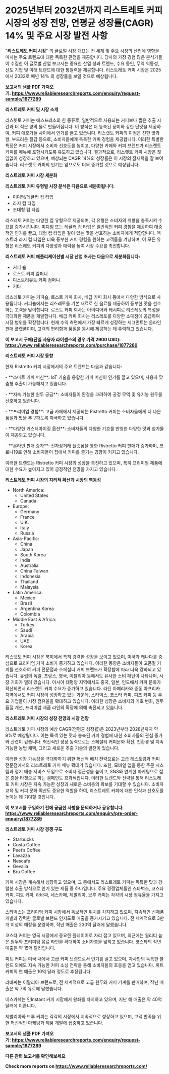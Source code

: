 <p><h1>2025년부터 2032년까지 리스트레토 커피 시장의 성장 전망, 연평균 성장률(CAGR) 14% 및 주요 시장 발전 사항</h1></p><p>"<strong><a href="https://www.reliableresearchreports.com/ristretto-coffee-r1877289?utm_campaign=105&utm_medium=7&utm_source=Github&utm_content=ia&utm_term=11032025&utm_id=ristretto-coffee">리스트레토 커피&nbsp;</a></strong><strong>시장</strong>" 의 글로벌 시장 개요는 전 세계 및 주요 시장의 산업에 영향을 미치는 주요 트렌드에 대한 독특한 관점을 제공합니다. 당사의 가장 경험 많은 분석가들이 수집한 이 글로벌 산업 보고서는 중요한 산업 성과 트렌드, 수요 동인, 무역 역동성, 선도 기업 및 미래 트렌드에 대한 통찰력을 제공합니다. 리스트레토 커피 시장은 2025에서 2032로 매년 14% 의 성장률을 보일 것으로 예상됩니다.&nbsp;</p>
<p><strong>보고서의 샘플 PDF 가져오기:&nbsp;<a href="https://www.reliableresearchreports.com/enquiry/request-sample/1877289?utm_campaign=105&utm_medium=7&utm_source=Github&utm_content=ia&utm_term=11032025&utm_id=ristretto-coffee">https://www.reliableresearchreports.com/enquiry/request-sample/1877289</a></strong></p>
<p><strong>리스트레토 커피 및 시장 소개</strong></p>
<p><p>리스렛토 커피는 에스프레소의 한 종류로, 일반적으로 사용되는 커피보다 짧은 추출 시간과 더 적은 양의 물로 만들어집니다. 이 방식은 더 농축된 풍미와 강한 단맛을 제공하여, 커피 애호가들 사이에서 인기를 끌고 있습니다. 리스렛토 커피의 이점은 진한 맛과 향, 부드러운 질감 등으로, 소비자들에게 독특한 커피 경험을 제공합니다. 이러한 특별한 특징은 커피 시장에서 소비자 선호도를 높이고, 다양한 카페와 커피 브랜드가 리스렛토 커피를 메뉴에 포함시키도록 유도하고 있습니다. 결과적으로, 리스렛토 커피 시장은 끊임없이 성장하고 있으며, 예상되는 CAGR 14%의 성장률은 이 시장의 잠재력을 잘 보여줍니다. 리스렛토 커피의 인기는 앞으로도 더욱 증가할 것으로 예상됩니다.</p></p>
<p><strong>리스트레토 커피 시장 세분화</strong></p>
<p><strong>리스트레토 커피 유형별 시장 분석은 다음으로 세분화됩니다:</strong></p>
<p><ul><li>미디엄/레귤러 컵 타입</li><li>라지 컵 타입</li><li>초대형 컵 타입</li></ul></p>
<p><p>리스레토 커피는 다양한 컵 유형으로 제공되며, 각 유형은 소비자의 취향을 충족시켜 수요를 증가시킵니다. 미디엄 또는 레귤러 컵 타입은 일반적인 커피 경험을 제공하여 대중적인 인기를 끌고, 대형 컵 타입은 깊이 있는 맛을 선호하는 소비자에게 적합합니다. 엑스트라 라지 컵 타입은 더욱 풍부한 커피 경험을 원하는 고객들을 겨냥하며, 이 모든 유형은 리스레토 커피의 다양성과 매력을 높여 시장 수요를 촉진합니다.</p></p>
<p><strong>리스트레토 커피 애플리케이션별 시장 산업 조사는 다음으로 세분화됩니다:</strong></p>
<p><ul><li>커피 숍</li><li>로스트 커피 컴퍼니</li><li>디스트리뷰트 커피 컴퍼니</li><li>기타</li></ul></p>
<p><p>리스레토 커피는 커피숍, 로스트 커피 회사, 배급 커피 회사 등에서 다양한 방식으로 사용됩니다. 커피숍에서는 리스레토를 기본 재료로 한 음료를 제공하여 풍부한 맛을 선호하는 고객을 맞이합니다. 로스트 커피 회사는 아이디어와 레시피로 리스레토의 특성을 극대화한 제품을 개발합니다. 배급 커피 회사는 리스레토를 다양한 소매점에 공급하여 시장 범위를 확장합니다. 현재 수익 측면에서 가장 빠르게 성장하는 세그먼트는 온라인 판매 플랫폼이며, 고객의 편리함과 품질을 동시에 제공하는 데 주력하고 있습니다.</p></p>
<p><strong>이 보고서 구매(단일 사용자 라이센스의 경우 가격 2900 USD): <a href="https://www.reliableresearchreports.com/purchase/1877289?utm_campaign=105&utm_medium=7&utm_source=Github&utm_content=ia&utm_term=11032025&utm_id=ristretto-coffee">https://www.reliableresearchreports.com/purchase/1877289</a></strong></p>
<p><strong>리스트레토 커피 시장 동향</strong></p>
<p><p>현재 Ristretto 커피 시장에서의 주요 트렌드는 다음과 같습니다: </p><p>- **스마트 커피 머신**: IoT 기술을 융합한 커피 머신이 인기를 끌고 있으며, 사용자 맞춤형 추출이 가능해지고 있습니다. </p><p>- **지속 가능한 원두 공급**: 소비자들이 환경을 고려하여 공정 무역 및 유기농 원두를 선호하고 있습니다. </p><p>- **프리미엄 경험**: 고급 카페에서 제공되는 Ristretto 커피는 소비자들에게 더 나은 품질과 맛을 추구하도록 자극하고 있습니다.</p><p>- **다양한 커스터마이징 옵션**: 소비자들의 다양한 기호를 반영한 다양한 맛과 첨가물이 제공되고 있습니다. </p><p>- **온라인 판매 증가**: 전자상거래 플랫폼을 통한 Ristretto 커피 판매가 증가하며, 코로나19로 인해 소비자들이 집에서 커피를 즐기는 경향이 커지고 있습니다. </p><p>이러한 트렌드는 Ristretto 커피 시장의 성장을 촉진하고 있으며, 특히 프리미엄 제품에 대한 수요가 높아지고 있어 긍정적인 전망을 가지고 있습니다.</p></p>
<p><strong>리스트레토 커피 시장의 지리적 확산과 시장의 역동성</strong></p>
<p><ul>
    <li>
        North America:
        <ul>
            <li>United States</li>
            <li>Canada</li>
        </ul>
    </li>
    <li>
        Europe:
        <ul>
            <li>Germany</li>
            <li>France</li>
            <li>U.K.</li>
            <li>Italy</li>
            <li>Russia</li>
        </ul>
    </li>
    <li>
        Asia-Pacific:
        <ul>
            <li>China</li>
            <li>Japan</li>
            <li>South Korea</li>
            <li>India</li>
            <li>Australia</li>
            <li>China Taiwan</li>
            <li>Indonesia</li>
            <li>Thailand</li>
            <li>Malaysia</li>
        </ul>
    </li>
    <li>
        Latin America:
        <ul>
            <li>Mexico</li>
            <li>Brazil</li>
            <li>Argentina Korea</li>
            <li>Colombia</li>
        </ul>
    </li>
    <li>
        Middle East & Africa:
        <ul>
            <li>Turkey</li>
            <li>Saudi</li>
            <li>Arabia</li>
            <li>UAE</li>
            <li>Korea</li>
        </ul>
    </li>
    </ul></p>
<p><p>리스렛토 커피 시장은 북미에서 특히 강력한 성장을 보이고 있으며, 미국과 캐나다를 중심으로 프리미엄 커피 소비가 증가하고 있습니다. 이러한 동향은 소비자들이 고품질 커피를 선호하여 커피 전문점과 스페셜티 커피 브랜드가 확장함에 따라 더욱 강화되고 있습니다. 유럽의 독일, 프랑스, 영국, 이탈리아 등에서도 유사한 소비 패턴이 나타나며, 시장 기회가 열려 있습니다. 아시아 태평양 지역에서도 중국, 일본, 인도에서 커피 문화가 확산되면서 리스렛토 커피 수요가 증가하고 있습니다. 라틴 아메리카와 중동 아프리카 지역에서도 커피 시장이 성장하고 있는 가운데, 스타벅스, 코스타 커피, 피츠 커피 등 주요 기업들이 시장 점유율을 확대하고 있습니다. 이러한 성장은 소비자의 기호 변화, 원두 품질 개선, 프리미엄 제품 라인의 확장에 의해 촉진되고 있습니다.</p></p>
<p><strong>리스트레토 커피 시장의 성장 전망과 시장 전망</strong></p>
<p><p>리스트레토 커피 시장의 예상 CAGR(연평균 성장률)은 2023년부터 2028년까지 약 9%로 예상됩니다. 이는 특색 있는 맛과 농축된 커피 경험에 대한 소비자들의 관심 증가와 관련이 깊습니다. 혁신적인 성장 동력으로는 스페셜티 커피문화 확산, 친환경 및 지속 가능한 농법 채택, 그리고 새로운 추출 기술의 발전이 있습니다. </p><p>이러한 성장 가능성을 극대화하기 위한 혁신적 배치 전략으로는 고급 레스토랑과 커피 전문점에서의 리스트레토 커피 메뉴 확대가 있습니다. 또한, 모바일 앱을 통한 주문 시스템과 정기 배송 서비스 도입으로 소비자 접근성을 높이고, SNS와 연계한 마케팅으로 젊은 층을 타겟으로 하는 캠페인도 효과적입니다. 이러한 트렌드와 전략을 통해 리스트레토 커피 시장은 지속 가능한 성장과 새로운 소비층의 확보를 기대할 수 있습니다. 소비자 교육 및 커피 문화 확산도 중요한 역할을 하여, 리스트레토 커피에 대한 인식과 선호도를 높이는 데 기여할 것입니다.</p></p>
<p><strong>이 보고서를 구입하기 전에 궁금한 사항을 문의하거나 공유합니다. <a href="https://www.reliableresearchreports.com/enquiry/pre-order-enquiry/1877289?utm_campaign=105&utm_medium=7&utm_source=Github&utm_content=ia&utm_term=11032025&utm_id=ristretto-coffee">https://www.reliableresearchreports.com/enquiry/pre-order-enquiry/1877289</a></strong></p>
<p><strong>리스트레토 커피 시장 경쟁 구도</strong></p>
<p><ul><li>Starbucks</li><li>Costa Coffee</li><li>Peet’s Coffee</li><li>Lavazza</li><li>Nescafe</li><li>Gevalia</li><li>Bru Coffee</li></ul></p>
<p><p>커피 시장은 계속해서 성장하고 있으며, 그 중에서도 리스트레토 커피는 독특한 맛과 강렬한 추출 방식으로 인기 있는 제품 중 하나입니다. 주요 경쟁업체들인 스타벅스, 코스타 커피, 피트 커피, 라바짜, 네스카페, 제발리아, 브루 커피는 각각의 시장 점유율을 가지고 있습니다.</p><p>스타벅스는 프리미엄 커피 시장에서 독보적인 위치를 차지하고 있으며, 지속적인 신제품 개발과 강력한 글로벌 브랜드 인지도로 매출을 증가시키고 있습니다. 전 세계적으로 3만 개 이상의 매장을 운영하며, 작년 매출은 230억 달러에 달했습니다.</p><p>코스타 커피는 영국 시장에서 중요한 플레이어로 자리 잡고 있으며, 최근에는 퀄리티 높은 원두와 프리미엄 음료 라인을 확대하여 소비자층을 넓히고 있습니다. 코스타의 작년 매출은 약 15억 달러입니다.</p><p>피트 커피는 미국 내에서 고급 커피 브랜드로서 인기를 끌고 있으며, 자사만의 독특한 블렌드 외에도 지속 가능한 커피 소싱 전략을 통해 소비자들의 호응을 얻고 있습니다. 피트 커피의 연 매출은 10억 달러 정도로 추정됩니다.</p><p>라바짜는 이탈리아 브랜드로, 전 세계적으로 고급 원두와 커피 기계를 판매하며, 작년 매출은 약 7억 유로에 달했습니다. </p><p>네스카페는 인Instant 커피 시장에서 왕좌를 차지하고 있으며, 지난 해 매출은 약 40억 달러에 이릅니다. </p><p>제발리아와 브루 커피는 각각의 시장에서 지속적으로 성장하고 있으며, 고객 만족을 위한 혁신적인 마케팅과 제품 개발에 집중하고 있습니다.</p></p>
<p><strong>보고서의 샘플 PDF 가져오기:&nbsp;<a href="https://www.reliableresearchreports.com/enquiry/request-sample/1877289?utm_campaign=105&utm_medium=7&utm_source=Github&utm_content=ia&utm_term=11032025&utm_id=ristretto-coffee">https://www.reliableresearchreports.com/enquiry/request-sample/1877289</a></strong></p>
<p><strong></strong></p>
<p><strong></strong></p>
<p><strong></strong></p>
<p><strong></strong></p>
<p><strong>다른 관련 보고서를 확인해보세요</strong></p>
<p><strong>Check more reports on <a href="https://www.reliableresearchreports.com/?utm_campaign=105&utm_medium=7&utm_source=Github&utm_content=ia&utm_term=11032025&utm_id=ristretto-coffee">https://www.reliableresearchreports.com/</a></strong></p>
<p></p>